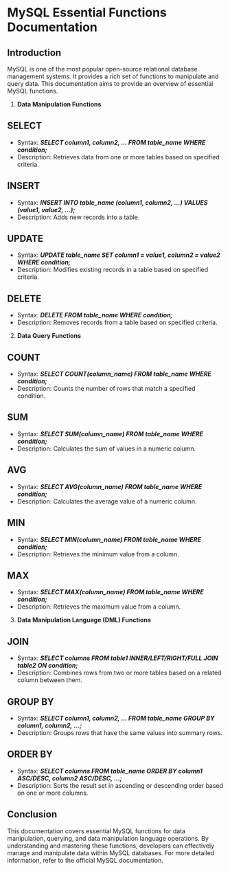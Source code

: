 
# MySQL Essential Functions Documentation

## Introduction

MySQL is one of the most popular open-source relational database management systems. It provides a rich set of functions to manipulate and query data. This documentation aims to provide an overview of essential MySQL functions.

1. **Data Manipulation Functions**

## SELECT
* Syntax: ***SELECT column1, column2, ... FROM table_name WHERE condition;***
* Description: Retrieves data from one or more tables based on specified criteria.

## INSERT
* Syntax: ***INSERT INTO table_name (column1, column2, ...) VALUES (value1, value2, ...);***
* Description: Adds new records into a table.

## UPDATE
* Syntax: ***UPDATE table_name SET column1 = value1, column2 = value2 WHERE condition;***
* Description: Modifies existing records in a table based on specified criteria.

## DELETE
* Syntax: ***DELETE FROM table_name WHERE condition;***
* Description: Removes records from a table based on specified criteria.


2. **Data Query Functions**

## COUNT
* Syntax: ***SELECT COUNT(column_name) FROM table_name WHERE condition;***
* Description: Counts the number of rows that match a specified condition.

## SUM
* Syntax: ***SELECT SUM(column_name) FROM table_name WHERE condition;***
* Description: Calculates the sum of values in a numeric column.

## AVG
* Syntax: ***SELECT AVG(column_name) FROM table_name WHERE condition;*** 
* Description: Calculates the average value of a numeric column.

## MIN
* Syntax: ***SELECT MIN(column_name) FROM table_name WHERE condition;***
* Description: Retrieves the minimum value from a column.

## MAX
* Syntax: ***SELECT MAX(column_name) FROM table_name WHERE condition;***
* Description: Retrieves the maximum value from a column.

3. **Data Manipulation Language (DML) Functions** 

## JOIN
* Syntax: ***SELECT columns FROM table1 INNER/LEFT/RIGHT/FULL JOIN table2 ON condition;***
* Description: Combines rows from two or more tables based on a related column between them.

## GROUP BY
* Syntax: ***SELECT column1, column2, ... FROM table_name GROUP BY column1, column2, ...;***
* Description: Groups rows that have the same values into summary rows.

## ORDER BY
* Syntax: ***SELECT columns FROM table_name ORDER BY column1 ASC/DESC, column2 ASC/DESC, ...;***
* Description: Sorts the result set in ascending or descending order based on one or more columns.

## Conclusion
This documentation covers essential MySQL functions for data manipulation, querying, and data manipulation language operations. By understanding and mastering these functions, developers can effectively manage and manipulate data within MySQL databases. For more detailed information, refer to the official MySQL documentation.

